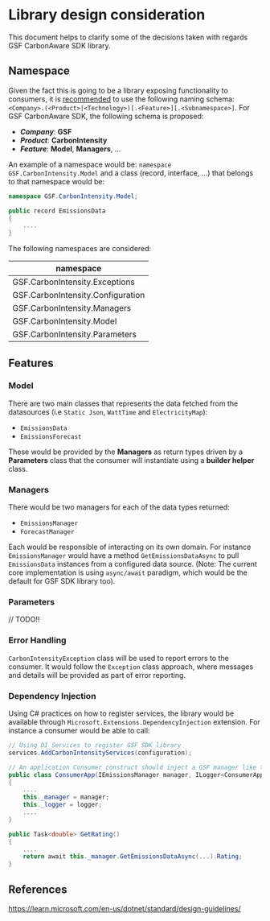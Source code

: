 # Library design consideration

This document helps to clarify some of the decisions taken with regards GSF CarbonAware SDK library.

## Namespace

Given the fact this is going to be a library exposing functionality to consumers, it is [recommended](https://learn.microsoft.com/en-us/dotnet/standard/design-guidelines/names-of-namespaces) to use the following naming schema: `<Company>.(<Product>|<Technology>)[.<Feature>][.<Subnamespace>]`. For GSF CarbonAware SDK, the following schema is proposed:

- ***Company***: **GSF**
- ***Product***: **CarbonIntensity**
- ***Feature***: **Model**, **Managers**, ...

An example of a namespace would be: `namespace GSF.CarbonIntensity.Model` and a class (record, interface, ...) that belongs to that namespace would be:

```c#
namespace GSF.CarbonIntensity.Model;

public record EmissionsData
{
    ....
}
```

The following namespaces are considered:

| namespace   |
| ----------- |
| GSF.CarbonIntensity.Exceptions |
| GSF.CarbonIntensity.Configuration |
| GSF.CarbonIntensity.Managers |
| GSF.CarbonIntensity.Model |
| GSF.CarbonIntensity.Parameters |


## Features

### Model

There are two main classes that represents the data fetched from the datasources (i.e `Static Json`, `WattTime` and `ElectricityMap`):

- `EmissionsData`
- `EmissionsForecast`

These would be provided by the **Managers** as return types driven by a **Parameters** class that the consumer will instantiate using a **builder helper** class.

### Managers

There would be two managers for each of the data types returned:

- `EmissionsManager`
- `ForecastManager`

Each would be responsible of interacting on its own domain. For instance `EmissionsManager` would have a method `GetEmissionsDataAsync` to pull `EmissionsData` instances from a configured data source.
(Note: The current core implementation is using `async/await` paradigm, which would be the default for GSF SDK library too).

### Parameters

// TODO!!

### Error Handling

`CarbonIntensityException` class will be used to report errors to the consumer. It would follow the `Exception` class approach, where messages and details will be provided as part of error reporting.

### Dependency Injection

Using C# practices on how to register services, the library would be available through `Microsoft.Extensions.DependencyInjection` extension. For instance a consumer would be able to call:

```c#
// Using DI Services to register GSF SDK library
services.AddCarbonIntensityServices(configuration);
```
```c#
// An application Consumer construct should inject a GSF manager like the following example
public class ConsumerApp(IEmissionsManager manager, ILogger<ConsumerApp> logger)
{
    ....
    this._manager = manager;
    this._logger = logger;
    ....
}

public Task<double> GetRating()
{
    ....
    return await this._manager.GetEmissionsDataAsync(...).Rating;
}
```

## References

https://learn.microsoft.com/en-us/dotnet/standard/design-guidelines/

